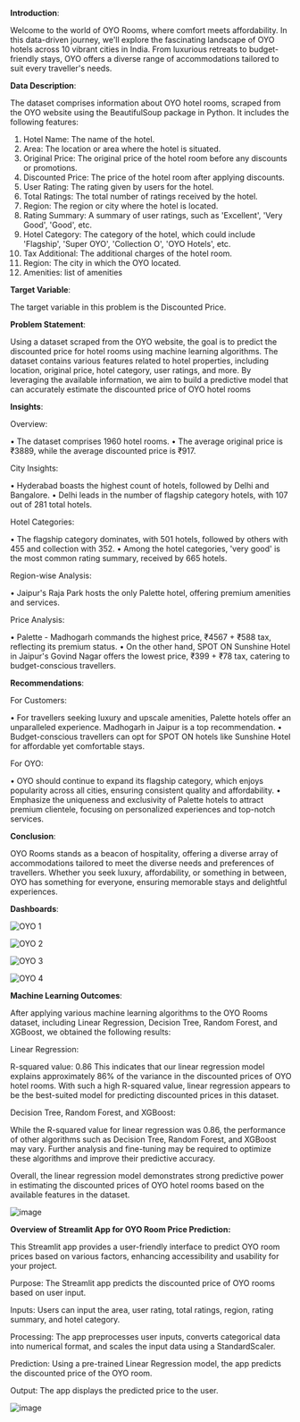 **Introduction**:

Welcome to the world of OYO Rooms, where comfort meets affordability. In this data-driven journey, we'll explore the fascinating landscape of OYO hotels across 10 vibrant cities in India. From luxurious retreats to budget-friendly stays, OYO offers a diverse range of accommodations tailored to suit every traveller's needs.

**Data Description**:

The dataset comprises information about OYO hotel rooms, scraped from the OYO website using the BeautifulSoup package in Python. It includes the following features: 
1.	Hotel Name: The name of the hotel.
2.	Area: The location or area where the hotel is situated.
3.	Original Price: The original price of the hotel room before any discounts or promotions.
4.	Discounted Price: The price of the hotel room after applying discounts.
5.	User Rating: The rating given by users for the hotel.
6.	Total Ratings: The total number of ratings received by the hotel.
7.	Region: The region or city where the hotel is located.
8.	Rating Summary: A summary of user ratings, such as 'Excellent', 'Very Good', 'Good', etc.
9.	Hotel Category: The category of the hotel, which could include 'Flagship', 'Super OYO', 'Collection O', 'OYO Hotels', etc.
10.	Tax Additional: The additional charges of the hotel room.
11.	Region: The city in which the OYO located.
12.	Amenities: list of amenities 

**Target Variable**:

The target variable in this problem is the Discounted Price.

**Problem Statement**:

Using a dataset scraped from the OYO website, the goal is to predict the discounted price for hotel rooms using machine learning algorithms. The dataset contains various features related to hotel properties, including location, original price, hotel category, user ratings, and more. By leveraging the available information, we aim to build a predictive model that can accurately estimate the discounted price of OYO hotel rooms

**Insights**:

Overview:

•	The dataset comprises 1960 hotel rooms.
•	The average original price is ₹3889, while the average discounted price is ₹917.

City Insights:

•	Hyderabad boasts the highest count of hotels, followed by Delhi and Bangalore.
•	Delhi leads in the number of flagship category hotels, with 107 out of 281 total hotels.

Hotel Categories:

•	The flagship category dominates, with 501 hotels, followed by others with 455 and collection with 352.
•	Among the hotel categories, 'very good' is the most common rating summary, received by 665 hotels.

Region-wise Analysis:

•	Jaipur's Raja Park hosts the only Palette hotel, offering premium amenities and services.

Price Analysis:

•	Palette - Madhogarh commands the highest price, ₹4567 + ₹588 tax, reflecting its premium status.
•	On the other hand, SPOT ON Sunshine Hotel in Jaipur's Govind Nagar offers the lowest price, ₹399 + ₹78 tax, catering to budget-conscious travellers.

**Recommendations**:

For Customers:

•	For travellers seeking luxury and upscale amenities, Palette hotels offer an unparalleled experience. Madhogarh in Jaipur is a top recommendation.
•	Budget-conscious travellers can opt for SPOT ON hotels like Sunshine Hotel for affordable yet comfortable stays.

For OYO:

•	OYO should continue to expand its flagship category, which enjoys popularity across all cities, ensuring consistent quality and affordability.
•	Emphasize the uniqueness and exclusivity of Palette hotels to attract premium clientele, focusing on personalized experiences and top-notch services.

**Conclusion**:

OYO Rooms stands as a beacon of hospitality, offering a diverse array of accommodations tailored to meet the diverse needs and preferences of travellers. Whether you seek luxury, affordability, or something in between, OYO has something for everyone, ensuring memorable stays and delightful experiences. 

**Dashboards**:

![OYO 1](https://github.com/VasumathyApparsundar/OYO-ROOMS/assets/167323908/fb791ace-9fcb-479b-a2ce-a634303847f0)

![OYO 2](https://github.com/VasumathyApparsundar/OYO-ROOMS/assets/167323908/e237d5dc-210a-4f27-9a3d-9dbb3e34fe49)

![OYO 3](https://github.com/VasumathyApparsundar/OYO-ROOMS/assets/167323908/ab35f060-b0fa-4b76-b048-c34fec196920)

![OYO 4](https://github.com/VasumathyApparsundar/OYO-ROOMS/assets/167323908/6b0a1ade-87b2-4fc6-9fd4-467a0d2979fc)


**Machine Learning Outcomes**:

After applying various machine learning algorithms to the OYO Rooms dataset, including Linear Regression, Decision Tree, Random Forest, and XGBoost, we obtained the following results:

Linear Regression:

R-squared value: 0.86
This indicates that our linear regression model explains approximately 86% of the variance in the discounted prices of OYO hotel rooms. With such a high R-squared value, linear regression appears to be the best-suited model for predicting discounted prices in this dataset.

Decision Tree, Random Forest, and XGBoost:

While the R-squared value for linear regression was 0.86, the performance of other algorithms such as Decision Tree, Random Forest, and XGBoost may vary.
Further analysis and fine-tuning may be required to optimize these algorithms and improve their predictive accuracy.

Overall, the linear regression model demonstrates strong predictive power in estimating the discounted prices of OYO hotel rooms based on the available features in the dataset.

![image](https://github.com/VasumathyApparsundar/OYO-ROOMS/assets/167323908/5f33ee8d-135e-4d43-8913-3065cc9728eb)

**Overview of Streamlit App for OYO Room Price Prediction:**

This Streamlit app provides a user-friendly interface to predict OYO room prices based on various factors, enhancing accessibility and usability for your project.

Purpose: The Streamlit app predicts the discounted price of OYO rooms based on user input.

Inputs: Users can input the area, user rating, total ratings, region, rating summary, and hotel category.

Processing: The app preprocesses user inputs, converts categorical data into numerical format, and scales the input data using a StandardScaler.

Prediction: Using a pre-trained Linear Regression model, the app predicts the discounted price of the OYO room.

Output: The app displays the predicted price to the user.

![image](https://github.com/VasumathyApparsundar/OYO-ROOMS/assets/167323908/16f05fc6-6830-4cca-a585-4f87022127d9)



